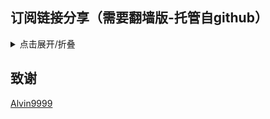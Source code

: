 ## 订阅链接分享（需要翻墙版-托管自github）
<details>
  <summary>点击展开/折叠</summary>
  https://raw.githubusercontent.com/NexusKMT/1105/main/sub/merged_warp_proxies_new.yaml
</details>


## 致谢
[Alvin9999](https://github.com/Alvin9999/pac2/tree/master)


